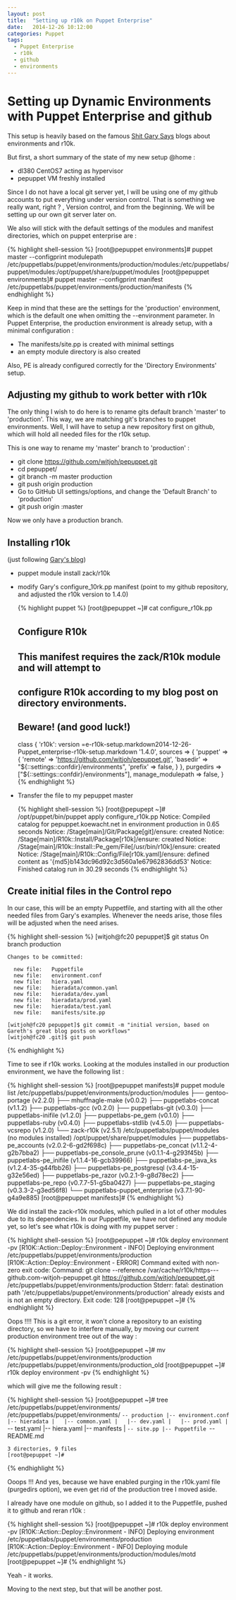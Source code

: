 ```yaml
---
layout: post
title:  "Setting up r10k on Puppet Enterprise"
date:   2014-12-26 10:12:00
categories: Puppet
tags:
  - Puppet Enterprise
  - r10k
  - github
  - environments
---
```

Setting up Dynamic Environments with Puppet Enterprise and github
=================================================================

This setup is heavily based on the famous [Shit Gary Says][garys-r10k] blogs about environments and r10k.

But first, a short summary of the state of my new setup @home :

* dl380 CentOS7 acting as hypervisor
* pepuppet VM freshly installed

Since I do not have a local git server yet, I will be using one of my github accounts to put everything under version control.
That is something we really want, right ? , Version control, and from the beginning. We will be setting up our own git server later on.

We also will stick with the default settings of the modules and manifest directories, which on puppet enterprise are :

  {% highlight shell-session %}
     [root@pepuppet environments]# puppet master --configprint modulepath
     /etc/puppetlabs/puppet/environments/production/modules:/etc/puppetlabs/puppet/modules:/opt/puppet/share/puppet/modules
     [root@pepuppet environments]# puppet master --configprint manifest
     /etc/puppetlabs/puppet/environments/production/manifests
  {% endhighlight %}

Keep in mind that these are the settings for the 'production' environment, which is the default one when omitting the --environment parameter.
In Puppet Enterprise, the production environment is already setup, with a minimal configuration :

* The manifests/site.pp is created with minimal settings
* an empty module directory is also created

Also, PE is already configured correctly for the 'Directory Environments' setup.

Adjusting my github to work better with r10k
--------------------------------------------

The only thing I wish to do here is to rename gits default branch 'master' to 'production'.  This way, we are matching git's branches to puppet
environments.
Well, I will have to setup a new repository first on github, which will hold all needed files for the r10k setup.

This is one way to rename my 'master' branch to 'production' :

* git clone https://github.com/witjoh/pepuppet.git
* cd pepuppet/
* git branch -m master production
* git push origin production
* Go to GitHub UI settings/options, and change the 'Default Branch' to 'production'
* git push origin :master


Now we only have a production branch.

Installing r10k
---------------

(just following [Gary's blog][garys-r10k])

* puppet module install zack/r10k
* modify Gary's configure_10rk.pp manifest (point to my github repository, and adjusted the r10k version to 1.4.0)

  {% highlight puppet %}
    [root@pepuppet ~]# cat configure_r10k.pp
    ######         ######
    ##  Configure R10k ##
    ######         ######

    ##  This manifest requires the zack/R10k module and will attempt to
    ##  configure R10k according to my blog post on directory environments.
    ##  Beware! (and good luck!)

    class { 'r10k':
      version           =e-r10k-setup.markdown2014-12-26-Puppet_enterprise-r10k-setup.markdown '1.4.0',
      sources           => {
        'puppet' => {
          'remote'  => 'https://github.com/witjoh/pepuppet.git',
          'basedir' => "${::settings::confdir}/environments",
          'prefix'  => false,
        }
      },
      purgedirs         => ["${::settings::confdir}/environments"],
      manage_modulepath => false,
    }
  {% endhighlight %}

* Transfer the file to my pepuppet master

  {% highlight shell-session %}
    [root@pepupept ~]# /opt/puppet/bin/puppet apply configure_r10k.pp
    Notice: Compiled catalog for pepuppet.koewacht.net in environment production in 0.65 seconds
    Notice: /Stage[main]/Git/Package[git]/ensure: created
    Notice: /Stage[main]/R10k::Install/Package[r10k]/ensure: created
    Notice: /Stage[main]/R10k::Install::Pe_gem/File[/usr/bin/r10k]/ensure: created
    Notice: /Stage[main]/R10k::Config/File[r10k.yaml]/ensure: defined content as '{md5}b143dc96d92c3d560a1e67962836dd53'
    Notice: Finished catalog run in 30.29 seconds
  {% endhighlight %}

Create initial files in the Control repo
----------------------------------------
In our case, this will be an empty Puppetfile, and starting with all the other needed files from Gary's examples.
Whenever the needs arise, those files will be adjusted when the need arises.

  {% highlight shell-session %}
    [witjoh@fc20 pepuppet]$ git status
    On branch production

    Changes to be committed:

      new file:   Puppetfile
      new file:   environment.conf
      new file:   hiera.yaml
      new file:   hieradata/common.yaml
      new file:   hieradata/dev.yaml
      new file:   hieradata/prod.yaml
      new file:   hieradata/test.yaml
      new file:   manifests/site.pp

    [witjoh@fc20 pepuppet]$ git commit -m "initial version, based on Gareth's great blog posts on workflows"
    [witjoh@fc20 .git]$ git push
  {% endhighlight %}


Time to see if r10k works.  Looking at the modules installed in our production environment, we have the following list :

  {% highlight shell-session %}
    [root@pepuppet manifests]# puppet module list
    /etc/puppetlabs/puppet/environments/production/modules
    ├── gentoo-portage (v2.2.0)
    ├── mhuffnagle-make (v0.0.2)
    ├── puppetlabs-concat (v1.1.2)
    ├── puppetlabs-gcc (v0.2.0)
    ├── puppetlabs-git (v0.3.0)
    ├── puppetlabs-inifile (v1.2.0)
    ├── puppetlabs-pe_gem (v0.1.0)
    ├── puppetlabs-ruby (v0.4.0)
    ├── puppetlabs-stdlib (v4.5.0)
    ├── puppetlabs-vcsrepo (v1.2.0)
    └── zack-r10k (v2.5.1)
    /etc/puppetlabs/puppet/modules (no modules installed)
    /opt/puppet/share/puppet/modules
    ├── puppetlabs-pe_accounts (v2.0.2-6-gd2f698c)
    ├── puppetlabs-pe_concat (v1.1.2-4-g2b7bba2)
    ├── puppetlabs-pe_console_prune (v0.1.1-4-g293f45b)
    ├── puppetlabs-pe_inifile (v1.1.4-16-gcb39966)
    ├── puppetlabs-pe_java_ks (v1.2.4-35-g44fbb26)
    ├── puppetlabs-pe_postgresql (v3.4.4-15-g32e56ed)
    ├── puppetlabs-pe_razor (v0.2.1-9-g8d78ec2)
    ├── puppetlabs-pe_repo (v0.7.7-51-g5ba0427)
    ├── puppetlabs-pe_staging (v0.3.3-2-g3ed56f8)
    └── puppetlabs-puppet_enterprise (v3.7.1-90-g4a9e885)
    [root@pepuppet manifests]#
  {% endhighlight %}

We did install the zack-r10k modules, which pulled in a lot of other modules due to its dependencies.
In our Puppetfile, we have not defined any module yet, so let's see what r10k is doing with my puppet server :

  {% highlight shell-session %}
    [root@pepuppet ~]# r10k deploy environment -pv
    [R10K::Action::Deploy::Environment - INFO] Deploying environment /etc/puppetlabs/puppet/environments/production
    [R10K::Action::Deploy::Environment - ERROR] Command exited with non-zero exit code:
    Command: git clone --reference /var/cache/r10k/https---github.com-witjoh-pepuppet.git https://github.com/witjoh/pepuppet.git /etc/puppetlabs/puppet/environments/production
    Stderr:
    fatal: destination path '/etc/puppetlabs/puppet/environments/production' already exists and is not an empty directory.
    Exit code: 128
    [root@pepuppet ~]#
  {% endhighlight %}

Oops !!!! This is a git error, it won't clone a repository to an existing directory, so we have to interfere manually, by moving our current production environment tree out of the way :

  {% highlight shell-session %}
    [root@pepuppet ~]# mv /etc/puppetlabs/puppet/environments/production /etc/puppetlabs/puppet/environments/production_old
    [root@pepuppet ~]# r10k deploy environment -pv
  {% endhighlight %}

which will give me the following result :

  {% highlight shell-session %}
    [root@pepuppet ~]# tree /etc/puppetlabs/puppet/environments/
    /etc/puppetlabs/puppet/environments/
    `-- production
        |-- environment.conf
        |-- hieradata
        |   |-- common.yaml
        |   |-- dev.yaml
        |   |-- prod.yaml
        |   `-- test.yaml
        |-- hiera.yaml
        |-- manifests
        |   `-- site.pp
        |-- Puppetfile
        `-- README.md

    3 directories, 9 files
    [root@pepuppet ~]#
  {% endhighlight %}

Ooops !!! And yes, because we have enabled purging in the r10k.yaml file (purgedirs option), we even get rid of the
production tree I moved aside.

I already have one module on github, so I added it to the Puppetfile, pushed it to github and reran r10k :

  {% highlight shell-session %}
    [root@pepuppet ~]# r10k deploy environment -pv
    [R10K::Action::Deploy::Environment - INFO] Deploying environment /etc/puppetlabs/puppet/environments/production
    [R10K::Action::Deploy::Environment - INFO] Deploying module /etc/puppetlabs/puppet/environments/production/modules/motd
    [root@pepuppet ~]#
  {% endhighlight %}

Yeah - it works.

Moving to the next step, but that will be another post.

[garys-r10k]: http://garylarizza.com/blog/2014/08/31/r10k-plus-directory-environments/
